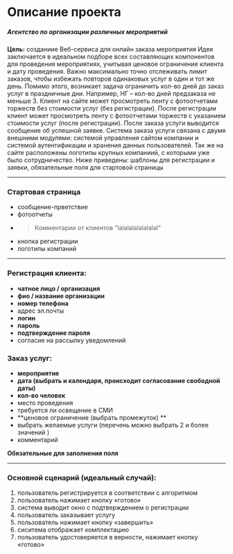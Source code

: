 # Описание проекта  #
##### Агентство по организации различных мероприятий ##### 
**Цель:** созданиие Веб-сервиса для онлайн заказа мероприятия
Идея заключается в идеальном подборе всех составляющих компонентов для проведения мероприятиях, учитывая ценовое ограничение клиента и дату проведения.
Важно максимально точно отслеживать лимит заказов, чтобы избежать повторов одинаковых услуг в один и тот же день. Помимо этого, возникает задача ограничить кол-во дней до заказ услуг в праздничные дни. Например, НГ – кол-во дней предзаказа не меньше 3. 
Клиент на сайте может просмотреть ленту с фотоотчетами торжеств без стоимости услуг (без регистрации).
После регистрации клиент может просмотреть ленту с фотоотчетами торжеств с указанием стоимости услуг (после регистрации).
После заказа услуги выводится сообщение об успешной заявке.
Система заказа услуги связана с двумя  внешними модулями: системой управления сайтом компании и системой аутентификации и хранения данных пользователей.
Так же на сайте расположены логотипы крупных компаниий, с которыми уже было сотрудничество.
Ниже приведены: шаблоны для регистрации и заявки, обязательные поля для стартовой страницы

*************
### Стартовая страница ###
* сообщение-прветствие
* фотоотчеты
* > Комментарии от клиентов
  > "lalalalalalalalal"
* кнопка регистрации
* логотипы компаний

*************
### Регистрация клиента: ###
- **чатное лицо / организация**
- **фио / название организации**
- **номер телефона**
- адрес эл.почты
- **логин**
- **пароль**
- **подтверждение пароля**
- согласие на рассылку уведомлений

### Заказ услуг: ###
- **мероприятие**
- **дата (выбрать и календаря, происходит согласование свободной даты)**
- **кол-во человек** 
- место проведения
- требуется ли освещение в СМИ 
- **ценовое ограничение (выбрать промежуток) **
- выбрать желаемые услуги (перечень можно выбрать 2 и более значений )
- комментарий

**Обязательные для заполнения поля**
*************
### Основной сценарий (идеальный случай): ###
1. пользователь регистрируется в соответствии с алгоритмом
2. пользователь нажимает кнопку «готово»
3. система выводит окно с подтверждением о регистрации 
4. пользователь заказывает услугу
5. пользователь нажимает кнопку «завершить»
6. сиситема отображает комплектацию
7. пользователь удостоверяется в верности, нажимает кнопку «готово»
